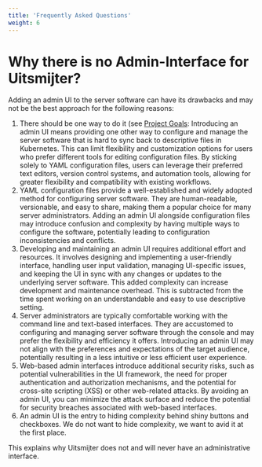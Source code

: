 ```yaml
---
title: 'Frequently Asked Questions'
weight: 6
---
```


# Why there is no Admin-Interface for Uitsmijter?

Adding an admin UI to the server software can have its drawbacks and may not be the best approach for the following
reasons:

1. There should be one way to do it (see [Project Goals](/contribution/goals): Introducing an admin UI means providing
   one other way to configure and manage the server software that is hard to sync back to descriptive files in
   Kubernetes. This can limit flexibility and customization options for users who prefer different tools for editing
   configuration files. By sticking solely to YAML configuration files, users
   can leverage their preferred text editors, version control systems, and automation tools, allowing for greater
   flexibility and compatibility with existing workflows.
2. YAML configuration files provide a well-established and widely adopted method for configuring
   server software. They are human-readable, versionable, and easy to share, making them a popular choice for many
   server administrators. Adding an admin UI alongside configuration files may introduce confusion and complexity by
   having multiple ways to configure the software, potentially leading to configuration inconsistencies and conflicts.
3. Developing and maintaining an admin UI requires additional effort and resources. It involves designing and
   implementing a user-friendly interface, handling user input validation, managing UI-specific issues, and keeping the
   UI in sync with any changes or updates to the underlying server software. This added complexity can increase
   development and maintenance overhead. This is subtracted from the time spent working on an understandable and easy to
   use descriptive setting.
4. Server administrators are typically comfortable working with the command line and text-based interfaces. They are
   accustomed to configuring and managing server software through the console and may prefer the flexibility and
   efficiency it offers. Introducing an admin UI may not align with the preferences and expectations of the target
   audience, potentially resulting in a less intuitive or less efficient user experience.
5. Web-based admin interfaces introduce additional security risks, such as potential vulnerabilities in the UI
   framework, the need for proper authentication and authorization mechanisms, and the potential for cross-site
   scripting (XSS) or other web-related attacks. By avoiding an admin UI, you can minimize the attack surface and reduce
   the potential for security breaches associated with web-based interfaces.
6. An admin UI is the entry to hiding complexity behind shiny buttons and checkboxes. We do not want to hide complexity,
   we want to avid it at the first place.

This explains why Uitsmijter does not and will never have an administrative interface.
